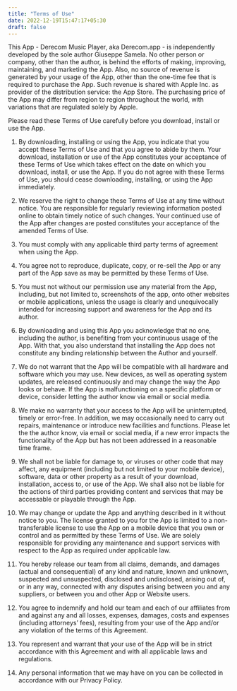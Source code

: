 ```yaml
---
title: "Terms of Use"
date: 2022-12-19T15:47:17+05:30
draft: false
---
```


This App - Derecom Music Player, aka Derecom.app - is independently developed by the sole author Giuseppe Samela. No other person or company, other than the author, is behind the efforts of making, improving, maintaining, and marketing the App. Also, no source of revenue is generated by your usage of the App, other than the one-time fee that is required to purchase the App. Such revenue is shared with Apple Inc. as provider of the distribution service: the App Store. The purchasing price of the App may differ from region to region throughout the world, with variations that are regulated solely by Apple.

Please read these Terms of Use carefully before you download, install or use the App.

1. By downloading, installing or using the App, you indicate that you accept these Terms of Use and that you agree to abide by them. Your download, installation or use of the App constitutes your acceptance of these Terms of Use which takes effect on the date on which you download, install, or use the App. If you do not agree with these Terms of Use, you should cease downloading, installing, or using the App immediately.

2. We reserve the right to change these Terms of Use at any time without notice. You are responsible for regularly reviewing information posted online to obtain timely notice of such changes. Your continued use of the App after changes are posted constitutes your acceptance of the amended Terms of Use.

3. You must comply with any applicable third party terms of agreement when using the App.

4. You agree not to reproduce, duplicate, copy, or re-sell the App or any part of the App save as may be permitted by these Terms of Use.

5. You must not without our permission use any material from the App, including, but not limited to, screenshots of the app, onto other websites or mobile applications, unless the usage is clearly and unequivocally intended for increasing support and awareness for the App and its author.

6. By downloading and using this App you acknowledge that no one, including the author, is benefiting from your continuous usage of the App. With that, you also understand that installing the App does not constitute any binding relationship between the Author and yourself.

7. We do not warrant that the App will be compatible with all hardware and software which you may use. New devices, as well as operating system updates, are released continuously and may change the way the App looks or behave. If the App is malfunctioning on a specific platform or device, consider letting the author know via email or social media.

8. We make no warranty that your access to the App will be uninterrupted, timely or error-free. In addition, we may occasionally need to carry out repairs, maintenance or introduce new facilities and functions. Please let the the author know, via email or social media, if a new error impacts the functionality of the App but has not been addressed in a reasonable time frame.

9. We shall not be liable for damage to, or viruses or other code that may affect, any equipment (including but not limited to your mobile device), software, data or other property as a result of your download, installation, access to, or use of the App. We shall also not be liable for the actions of third parties providing content and services that may be accessable or playable through the App.

10. We may change or update the App and anything described in it without notice to you. The license granted to you for the App is limited to a non-transferable license to use the App on a mobile device that you own or control and as permitted by these Terms of Use. We are solely responsible for providing any maintenance and support services with respect to the App as required under applicable law.

11. You hereby release our team from all claims, demands, and damages (actual and consequential) of any kind and nature, known and unknown, suspected and unsuspected, disclosed and undisclosed, arising out of, or in any way, connected with any disputes arising between you and any suppliers, or between you and other App or Website users.

12. You agree to indemnify and hold our team and each of our affiliates from and against any and all losses, expenses, damages, costs and expenses (including attorneys’ fees), resulting from your use of the App and/or any violation of the terms of this Agreement.

13. You represent and warrant that your use of the App will be in strict accordance with this Agreement and with all applicable laws and regulations.

14. Any personal information that we may have on you can be collected in accordance with our Privacy Policy.

